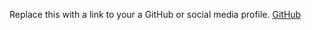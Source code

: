 Replace this with a link to your a GitHub or social media profile.
[GitHub](http://github.com/stvnbash)
